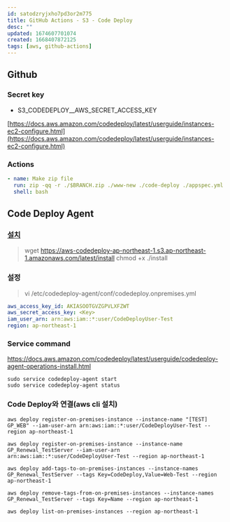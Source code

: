 ```yaml
---
id: satodzryjxho7pd3or2m775
title: GitHub Actions - S3 - Code Deploy
desc: ""
updated: 1674607701074
created: 1668407872125
tags: [aws, github-actions]
---
```


## Github

### Secret key

- S3_CODEDEPLOY\_\_AWS_SECRET_ACCESS_KEY

[https://docs.aws.amazon.com/codedeploy/latest/userguide/instances-ec2-configure.html](https://docs.aws.amazon.com/codedeploy/latest/userguide/instances-ec2-configure.html)

### Actions

```yaml
- name: Make zip file
  run: zip -qq -r ./$BRANCH.zip ./www-new ./code-deploy ./appspec.yml
  shell: bash
```

## Code Deploy Agent

### [설치](https://docs.aws.amazon.com/codedeploy/latest/userguide/codedeploy-agent-operations-install-ubuntu.html)

> wget https://aws-codedeploy-ap-northeast-1.s3.ap-northeast-1.amazonaws.com/latest/install
> chmod +x ./install

### 설정

> vi /etc/codedeploy-agent/conf/codedeploy.onpremises.yml

```yaml
aws_access_key_id: AKIASOOTGVZGPVLXFZWT
aws_secret_access_key: <Key>
iam_user_arn: arn:aws:iam::*:user/CodeDeployUser-Test
region: ap-northeast-1
```

### Service command

https://docs.aws.amazon.com/codedeploy/latest/userguide/codedeploy-agent-operations-install.html

```shell
sudo service codedeploy-agent start
sudo service codedeploy-agent status
```

### Code Deploy와 연결(aws cli 설치)

```shell
aws deploy register-on-premises-instance --instance-name "[TEST] GP_WEB" --iam-user-arn arn:aws:iam::*:user/CodeDeployUser-Test --region ap-northeast-1

aws deploy register-on-premises-instance --instance-name GP_Renewal_TestServer --iam-user-arn arn:aws:iam::*:user/CodeDeployUser-Test --region ap-northeast-1

aws deploy add-tags-to-on-premises-instances --instance-names GP_Renewal_TestServer --tags Key=CodeDeploy,Value=Web-Test --region ap-northeast-1

aws deploy remove-tags-from-on-premises-instances --instance-names GP_Renewal_TestServer --tags Key=Name --region ap-northeast-1

aws deploy list-on-premises-instances --region ap-northeast-1
```
